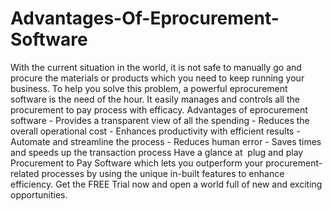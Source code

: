 # Advantages-Of-Eprocurement-Software
With the current situation in the world, it is not safe to manually go and procure the materials or products which you need to keep running your business. To help you solve this problem, a powerful eprocurement software is the need of the hour. It easily manages and controls all the procurement to pay process with efficacy. Advantages of eprocurement software - Provides a transparent view of all the spending - Reduces the overall operational cost - Enhances productivity with efficient results - Automate and streamline the process - Reduces human error - Saves times and speeds up the transaction process Have a glance at  plug and play Procurement to Pay Software which lets you outperform your procurement-related processes by using the unique in-built features to enhance efficiency. Get the FREE Trial now and open a world full of new and exciting opportunities.
